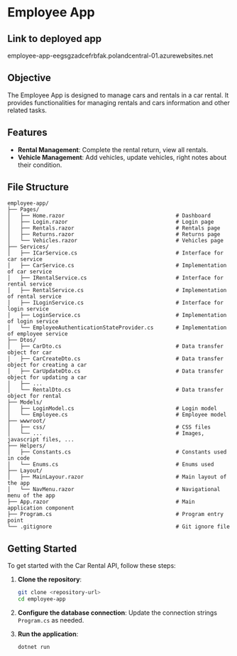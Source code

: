 # Employee App

## Link to deployed app
employee-app-eegsgzadcefrbfak.polandcentral-01.azurewebsites.net

## Objective

The Employee App is designed to manage cars and rentals in a car rental. It provides functionalities for managing rentals and cars information and other related tasks.

## Features

- **Rental Management**: Complete the rental return, view all rentals.
- **Vehicle Management**: Add vehicles, update vehicles, right notes about their condition.

## File Structure

```
employee-app/
├── Pages/
│   ├── Home.razor                                   # Dashboard
│   ├── Login.razor                                  # Login page
│   ├── Rentals.razor                                # Rentals page
│   ├── Returns.razor                                # Returns page
│   └── Vehicles.razor                               # Vehicles page
├── Services/
│   ├── ICarService.cs                               # Interface for car service
│   ├── CarService.cs                                # Implementation of car service
│   ├── IRentalService.cs                            # Interface for rental service
│   ├── RentalService.cs                             # Implementation of rental service
│   ├── ILoginService.cs                             # Interface for login service
│   ├── LoginService.cs                              # Implementation of login service
│   └── EmployeeAuthenticationStateProvider.cs       # Implementation of employee service
├── Dtos/
│   ├── CarDto.cs                                    # Data transfer object for car
│   ├── CarCreateDto.cs                              # Data transfer object for creating a car
│   ├── CarUpdateDto.cs                              # Data transfer object for updating a car
│   ├── ...
│   └── RentalDto.cs                                 # Data transfer object for rental
├── Models/
│   ├── LoginModel.cs                                # Login model
│   └── Employee.cs                                  # Employee model
├── wwwroot/
│   ├── css/                                         # CSS files
│   └── ...                                          # Images, javascript files, ...
├── Helpers/
│   ├── Constants.cs                                 # Constants used in code
│   └── Enums.cs                                     # Enums used
├── Layout/
│   ├── MainLayour.razor                             # Main layout of the app
│   └── NavMenu.razor                                # Navigational menu of the app
├── App.razor                                        # Main application component
├── Program.cs                                       # Program entry point
└── .gitignore                                       # Git ignore file
```

## Getting Started
To get started with the Car Rental API, follow these steps:

1. **Clone the repository**:
   ```sh
   git clone <repository-url>
   cd employee-app
   ```

2. **Configure the database connection**:
   Update the connection strings `Program.cs` as needed.

3. **Run the application**:
   ```sh
   dotnet run
   ```
